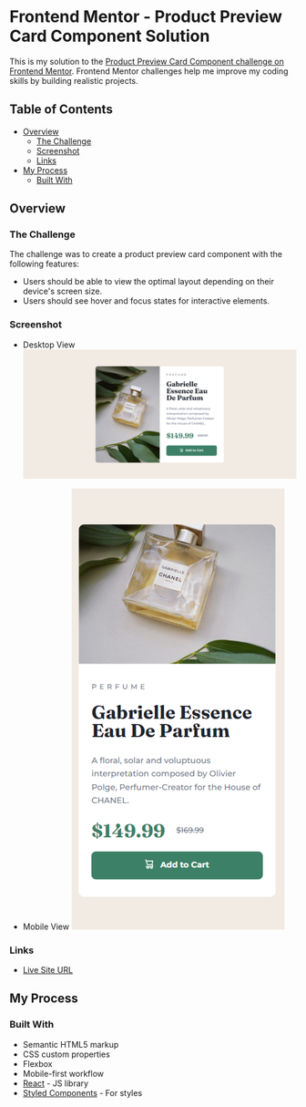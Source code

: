 # Frontend Mentor - Product Preview Card Component Solution

This is my solution to the [Product Preview Card Component challenge on Frontend Mentor](https://www.frontendmentor.io/challenges/product-preview-card-component-GO7UmttRfa). Frontend Mentor challenges help me improve my coding skills by building realistic projects.

## Table of Contents

- [Overview](#overview)
  - [The Challenge](#the-challenge)
  - [Screenshot](#screenshot)
  - [Links](#links)
- [My Process](#my-process)
  - [Built With](#built-with)

## Overview

### The Challenge

The challenge was to create a product preview card component with the following features:

- Users should be able to view the optimal layout depending on their device's screen size.
- Users should see hover and focus states for interactive elements.

### Screenshot

- Desktop View
  ![Desktop View](/src/images/fm2-screenshot-1.png)

- Mobile View
  ![Mobile View](/src/images/fm2-screenshot-2.png)

### Links

- [Live Site URL](https://fm2-product-preview-card.vercel.app/)

## My Process

### Built With

- Semantic HTML5 markup
- CSS custom properties
- Flexbox
- Mobile-first workflow
- [React](https://reactjs.org/) - JS library
- [Styled Components](https://styled-components.com/) - For styles

